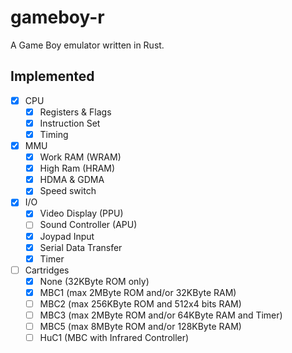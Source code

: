 # gameboy-r
A Game Boy emulator written in Rust.

## Implemented
- [x] CPU
  - [x] Registers & Flags
  - [x] Instruction Set
  - [x] Timing
- [X] MMU
  - [x] Work RAM (WRAM)
  - [x] High Ram (HRAM)
  - [x] HDMA & GDMA
  - [x] Speed switch
- [X] I/O
  - [X] Video Display (PPU)
  - [ ] Sound Controller (APU)
  - [x] Joypad Input
  - [x] Serial Data Transfer
  - [x] Timer
- [ ] Cartridges
  - [x] None (32KByte ROM only)
  - [x] MBC1 (max 2MByte ROM and/or 32KByte RAM)
  - [ ] MBC2 (max 256KByte ROM and 512x4 bits RAM)
  - [ ] MBC3 (max 2MByte ROM and/or 64KByte RAM and Timer)
  - [ ] MBC5 (max 8MByte ROM and/or 128KByte RAM)
  - [ ] HuC1 (MBC with Infrared Controller)